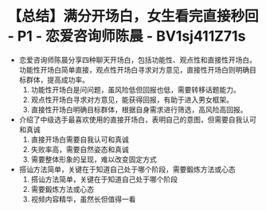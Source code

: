 # 【总结】满分开场白，女生看完直接秒回 - P1 - 恋爱咨询师陈晨 - BV1sj411Z71s

-   恋爱咨询师陈晨分享四种聊天开场白，包括功能性、观点性和直接性开场白。功能性开场白简单直接，观点性开场白寻求对方意见，直接性开场白则明确目标群体，提高成功率。
    1.  功能性开场白是问问题，虽风险低但回报也低，需要转移话题能力。
    2.  观点性开场白寻求对方意见，能获得回报，有助于进入男女框架。
    3.  直接性开场白明确目标群体，根据自身需求进行筛选，高风险高回报。
-   介绍了中级选手最喜欢使用的直接开场白，表明自己的意图，但需要自我认可和真诚
    1.  直接开场白需要自我认可和真诚
    2.  失败率高，需要自然姿态和真诚
    3.  需要整体形象的呈现，难以改变固定方式
-   搭讪方法简单，关键在于知道自己处于哪个阶段，需要鍛炼方法或心态
    1.  搭讪方法简单，关键在于知道自己处于哪个阶段
    2.  需要鍛炼方法或心态
    3.  视频内容精华，虽然长但值得一看